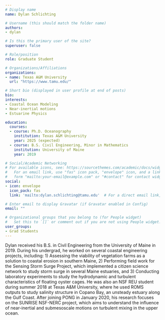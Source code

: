```yaml
---
# Display name
name: Dylan Schlichting

# Username (this should match the folder name)
authors:
- dylan

# Is this the primary user of the site?
superuser: false

# Role/position
role: Graduate Student

# Organizations/Affiliations
organizations:
- name: Texas A&M University
  url: "https://www.tamu.edu/"

# Short bio (displayed in user profile at end of posts)
bio:
interests:
- Coastal Ocean Modeling
- Near-inertial motions
- Estuarine Physics

education:
  courses:
  - course: Ph.D. Oceanography
    institution: Texas A&M University
    year: 2025 (expected)
  - course: B.S. Civil Engineering, Minor in Mathematics
    institution: University of Maine
    year: 2019

# Social/Academic Networking
# For available icons, see: https://sourcethemes.com/academic/docs/widgets/#icons
#   For an email link, use "fas" icon pack, "envelope" icon, and a link in the
#   form "mailto:your-email@example.com" or "#contact" for contact widget.
social:
- icon: envelope
  icon_pack: fas
  link: 'mailto:dylan.schlichting@tamu.edu'  # For a direct email link, use "mailto:dylan.schlichting@tamu.edu".

# Enter email to display Gravatar (if Gravatar enabled in Config)
email: ""

# Organizational groups that you belong to (for People widget)
#   Set this to `[]` or comment out if you are not using People widget.  
user_groups:
- Grad Students
---
```

Dylan received his B.S. in Civil Engineering from the University of Maine in 2019. During his undergrad, he worked on several coastal engineering projects, including: 1) Assessing the viability of vegetation farms as a solution to coastal erosion in southern Maine, 2) Performing field work for the Sensing Storm Surge Project, which implemented a citizen science network to study storm surge in several Maine estuaries, and 3) Conducting laboratory experiments to study the hydrodynamic and turbulent characteristics of floating oyster cages. He was also an NSF REU student during summer 2018 at Texas A&M University, where he used ROMS outputs to study salinity structure in Copano Bay, an unsteady estuary along the Gulf Coast. After joining PONG in January 2020, his research focuses on the SUNRISE NSF-NERC project, which aims to understand the influence of near-inertial and submesoscale motions on turbulent mixing in the upper ocean.
